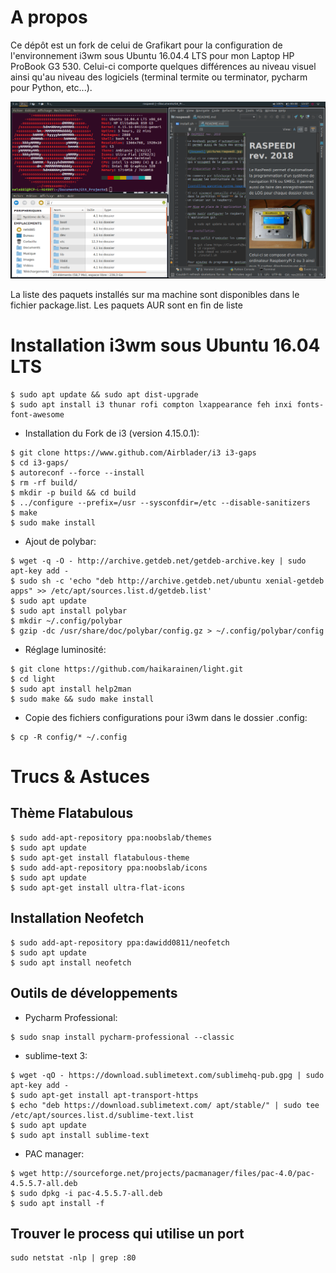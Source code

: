 # A propos

Ce dépôt est un fork de celui de Grafikart pour la configuration de l'environnement i3wm sous Ubuntu 16.04.4 LTS pour mon Laptop HP ProBook G3 530.
Celui-ci comporte quelques différences au niveau visuel ainsi qu'au niveau des logiciels (terminal termite ou terminator, pycharm pour Python, etc...).

[![Aperçu](screenshots/screenshot.png)](screenshots/screenshot.png)

La liste des paquets installés sur ma machine sont disponibles dans le fichier package.list. Les paquets AUR sont en fin de liste

# Installation i3wm sous Ubuntu 16.04 LTS

```
$ sudo apt update && sudo apt dist-upgrade
$ sudo apt install i3 thunar rofi compton lxappearance feh inxi fonts-font-awesome
```

* Installation du Fork de i3 (version 4.15.0.1):
```
$ git clone https://www.github.com/Airblader/i3 i3-gaps
$ cd i3-gaps/
$ autoreconf --force --install
$ rm -rf build/
$ mkdir -p build && cd build
$ ../configure --prefix=/usr --sysconfdir=/etc --disable-sanitizers
$ make
$ sudo make install
```

* Ajout de polybar:
```
$ wget -q -O - http://archive.getdeb.net/getdeb-archive.key | sudo apt-key add -
$ sudo sh -c 'echo "deb http://archive.getdeb.net/ubuntu xenial-getdeb apps" >> /etc/apt/sources.list.d/getdeb.list'
$ sudo apt update
$ sudo apt install polybar
$ mkdir ~/.config/polybar
$ gzip -dc /usr/share/doc/polybar/config.gz > ~/.config/polybar/config

```

* Réglage luminosité:
```
$ git clone https://github.com/haikarainen/light.git
$ cd light
$ sudo apt install help2man
$ sudo make && sudo make install
```

* Copie des fichiers configurations pour i3wm dans le dossier .config:
```
$ cp -R config/* ~/.config
```

# Trucs & Astuces

## Thème Flatabulous

```
$ sudo add-apt-repository ppa:noobslab/themes
$ sudo apt update
$ sudo apt-get install flatabulous-theme
$ sudo add-apt-repository ppa:noobslab/icons
$ sudo apt update
$ sudo apt-get install ultra-flat-icons
```

## Installation Neofetch

```
$ sudo add-apt-repository ppa:dawidd0811/neofetch
$ sudo apt update
$ sudo apt install neofetch
```

## Outils de développements

* Pycharm Professional:
```
$ sudo snap install pycharm-professional --classic
```

* sublime-text 3:
```
$ wget -qO - https://download.sublimetext.com/sublimehq-pub.gpg | sudo apt-key add -
$ sudo apt-get install apt-transport-https
$ echo "deb https://download.sublimetext.com/ apt/stable/" | sudo tee /etc/apt/sources.list.d/sublime-text.list
$ sudo apt update
$ sudo apt install sublime-text
```

* PAC manager:
```
$ wget http://sourceforge.net/projects/pacmanager/files/pac-4.0/pac-4.5.5.7-all.deb
$ sudo dpkg -i pac-4.5.5.7-all.deb 
$ sudo apt install -f
```

## Trouver le process qui utilise un port

```
sudo netstat -nlp | grep :80
```
